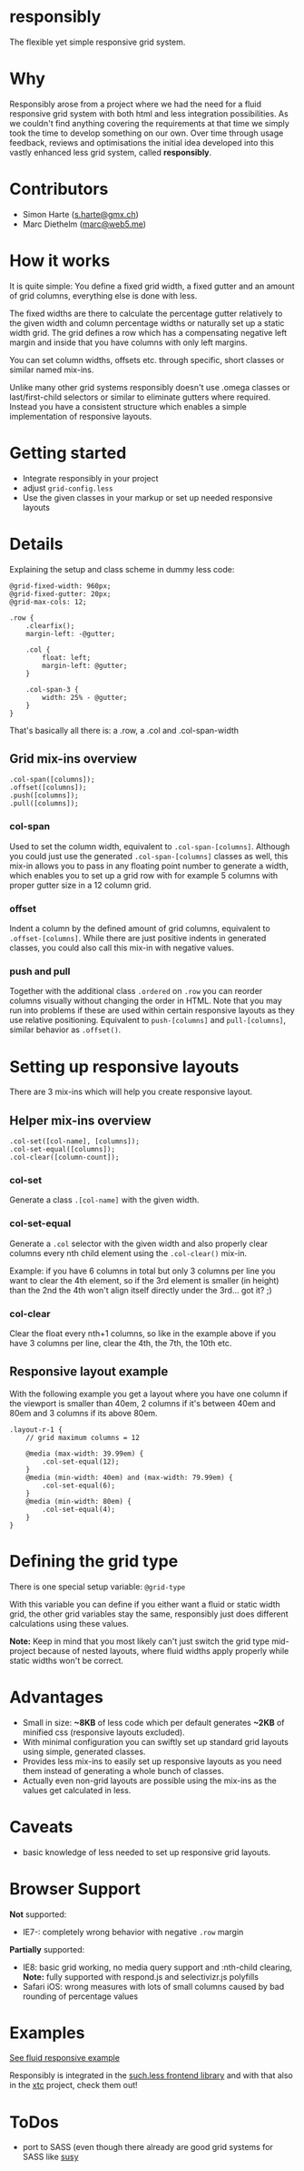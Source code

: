 responsibly
===========
The flexible yet simple responsive grid system.

Why
===========
Responsibly arose from a project where we had the need for a fluid responsive grid system with both html and less integration possibilities.
As we couldn't find anything covering the requirements at that time we simply took the time to develop something on our own.
Over time through usage feedback, reviews and optimisations the initial idea developed into this vastly enhanced less grid system, called **responsibly**.

Contributors
===========
- Simon Harte (s.harte@gmx.ch)
- Marc Diethelm (marc@web5.me)

How it works
===========
It is quite simple: You define a fixed grid width, a fixed gutter and an amount of grid columns, everything else is done with less.

The fixed widths are there to calculate the percentage gutter relatively to the given width and column percentage widths or naturally set up a static width grid.
The grid defines a row which has a compensating negative left margin and inside that you have columns with only left margins.

You can set column widths, offsets etc. through specific, short classes or similar named mix-ins.

Unlike many other grid systems responsibly doesn't use .omega classes or last/first-child selectors or similar to eliminate gutters where required.
Instead you have a consistent structure which enables a simple implementation of responsive layouts.

Getting started
===========
- Integrate responsibly in your project
- adjust `grid-config.less`
- Use the given classes in your markup or set up needed responsive layouts

Details
===========
Explaining the setup and class scheme in dummy less code:

	@grid-fixed-width: 960px;
	@grid-fixed-gutter: 20px;
	@grid-max-cols: 12;
	
	.row {
		.clearfix();
		margin-left: -@gutter;
		
		.col {
			float: left;
			margin-left: @gutter;
		}
		
		.col-span-3 {
			width: 25% - @gutter;
		}
	}

That's basically all there is: a .row, a .col and .col-span-width

## Grid mix-ins overview
	.col-span([columns]);
	.offset([columns]);
	.push([columns]);
	.pull([columns]);

### col-span
Used to set the column width, equivalent to `.col-span-[columns]`.
Although you could just use the generated `.col-span-[columns]` classes as well, this mix-in allows you to pass in any floating point number to generate a width,
which enables you to set up a grid row with for example 5 columns with proper gutter size in a 12 column grid.

### offset
Indent a column by the defined amount of grid columns, equivalent to `.offset-[columns]`.
While there are just positive indents in generated classes, you could also call this mix-in with negative values.

### push and pull
Together with the additional class `.ordered` on `.row` you can reorder columns visually without changing the order in HTML.
Note that you may run into problems if these are used within certain responsive layouts as they use relative positioning.
Equivalent to `push-[columns]` and `pull-[columns]`, similar behavior as `.offset()`.


Setting up responsive layouts
===========
There are 3 mix-ins which will help you create responsive layout.

## Helper mix-ins overview

	.col-set([col-name], [columns]);
	.col-set-equal([columns]);
	.col-clear([column-count]);

### col-set
Generate a class `.[col-name]` with the given width.

### col-set-equal
Generate a `.col` selector with the given width and also properly clear columns every nth child element using the `.col-clear()` mix-in.

Example: if you have 6 columns in total but only 3 columns per line you want to clear the 4th element, so if the 3rd element is smaller (in height) than the 2nd the 4th won't align itself directly under the 3rd... got it? ;)

### col-clear
Clear the float every nth+1 columns, so like in the example above if you have 3 columns per line, clear the 4th, the 7th, the 10th etc.

## Responsive layout example
With the following example you get a layout where you have one column if the viewport is smaller than 40em, 2 columns if it's between 40em and 80em and 3 columns if its above 80em.

	.layout-r-1 {
		// grid maximum columns = 12
		
		@media (max-width: 39.99em) {
			.col-set-equal(12);
		}
		@media (min-width: 40em) and (max-width: 79.99em) {
			.col-set-equal(6);
		}
		@media (min-width: 80em) {
			.col-set-equal(4);
		}
	}
	
Defining the grid type
===========
There is one special setup variable: `@grid-type`

With this variable you can define if you either want a fluid or static width grid, the other grid variables stay the same, responsibly just does different calculations using these values.

**Note:** Keep in mind that you most likely can't just switch the grid type mid-project because of nested layouts, where fluid widths apply properly while static widths won't be correct.


Advantages
===========
- Small in size: **~8KB** of less code which per default generates **~2KB** of minified css (responsive layouts excluded).
- With minimal configuration you can swiftly set up standard grid layouts using simple, generated classes.
- Provides less mix-ins to easily set up responsive layouts as you need them instead of generating a whole bunch of classes.
- Actually even non-grid layouts are possible using the mix-ins as the values get calculated in less.

Caveats
===========
- basic knowledge of less needed to set up responsive grid layouts.

Browser Support
===========
**Not** supported:
- IE7-: completely wrong behavior with negative `.row` margin

**Partially** supported:
- IE8: basic grid working, no media query support and :nth-child clearing, **Note:** fully supported with respond.js and selectivizr.js polyfills
- Safari iOS: wrong measures with lots of small columns caused by bad rounding of percentage values
 
Examples
===========
[See fluid responsive example](http://responsibly-grid.herokuapp.com/)

Responsibly is integrated in the [such.less frontend library](https://github.com/MarcDiethelm/such.less) and with that also in the [xtc](https://github.com/MarcDiethelm/xtc) project, check them out!

ToDos
===========
- port to SASS (even though there already are good grid systems for SASS like [susy](https://github.com/ericam/susy)